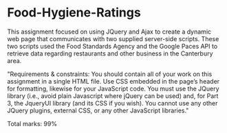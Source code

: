 # Food-Hygiene-Ratings

This assignment focused on using JQuery and Ajax to create a dynamic web page that communicates with two supplied server-side scripts. These two scripts used the Food Standards Agency and the Google Paces API to retrieve data regarding restaurants and other business in the Canterbury area.

"Requirements & constraints: You should contain all of your work on this assignment in a single HTML file.
Use CSS embedded in the page’s header for formatting, likewise for your JavaScript code. You must use the
JQuery library (i.e., avoid plain Javascript where jQuery can be used) and, for Part 3, the JqueryUI library
(and its CSS if you wish). You cannot use any other JQuery plugins, external CSS, or any other JavaScript
libraries."

Total marks: 99%
